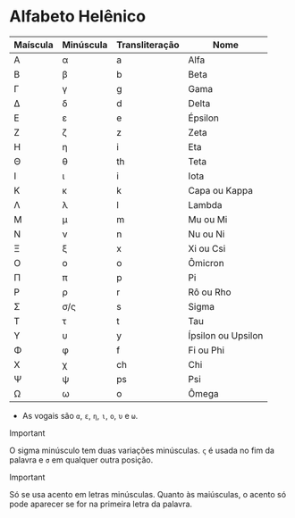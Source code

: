 # Alfabeto Helênico

| Maíscula | Minúscula | Transliteração | Nome               |
| -------- | --------- | -------------- | ------------------ |
| Α        | α         | a              | Alfa               |
| Β        | β         | b              | Beta               |
| Γ        | γ         | g              | Gama               |
| Δ        | δ         | d              | Delta              |
| Ε        | ε         | e              | Épsilon            |
| Ζ        | ζ         | z              | Zeta               |
| Η        | η         | i              | Eta                |
| Θ        | θ         | th             | Teta               |
| Ι        | ι         | i              | Iota               |
| Κ        | κ         | k              | Capa ou Kappa      |
| Λ        | λ         | l              | Lambda             |
| Μ        | μ         | m              | Mu ou Mi           |
| Ν        | ν         | n              | Nu ou Ni           |
| Ξ        | ξ         | x              | Xi ou Csi          |
| Ο        | ο         | o              | Ômicron            |
| Π        | π         | p              | Pi                 |
| Ρ        | ρ         | r              | Rô ou Rho          |
| Σ        | σ/ς       | s              | Sigma              |
| Τ        | τ         | t              | Tau                |
| Υ        | υ         | y              | Ípsilon ou Upsilon |
| Φ        | φ         | f              | Fi ou Phi          |
| Χ        | χ         | ch             | Chi                |
| Ψ        | ψ         | ps             | Psi                |
| Ω        | ω         | o              | Ômega              |

-   As vogais são `α`, `ε`, `η`, `ι`, `ο`, `υ` e `ω`.

> [!IMPORTANT]
> O sigma minúsculo tem duas variações minúsculas. `ς` é usada no fim da palavra e `σ` em qualquer outra posição.

> [!IMPORTANT]
> Só se usa acento em letras minúsculas. Quanto às maiúsculas, o acento só pode aparecer se for na primeira letra da palavra.
